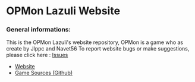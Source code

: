 # OPMon Lazuli Website

### General informations:<br/>
This is the OPMon Lazuli's website repository, OPMon is a game who as create by Jlppc and Navet56
To report website bugs or make suggestions, please click here :
[Issues](https://github.com/jlppc/Site-OpMon/issues)<br/>

* [Website](opmon-game.ga)</a><br/>
* [Game Sources (Github)](https://github.com/jlppc/OpMon)
